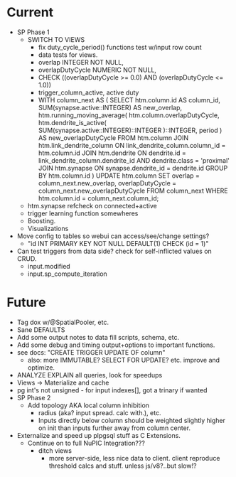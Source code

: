 # Current

* SP Phase 1
  * SWITCH TO VIEWS
    * fix duty_cycle_period() functions test w/input row count
    * data tests for views.
    * overlap INTEGER NOT NULL,
    * overlapDutyCycle  NUMERIC NOT NULL,
    * CHECK ((overlapDutyCycle >= 0.0) AND (overlapDutyCycle <= 1.0))
    * trigger_column_active, active duty
    * WITH column_next AS (
        SELECT
          htm.column.id AS column_id,
          SUM(synapse.active::INTEGER) AS new_overlap,
          htm.running_moving_average(
            htm.column.overlapDutyCycle,
            htm.dendrite_is_active(
              SUM(synapse.active::INTEGER)::INTEGER
            )::INTEGER,
            period
          ) AS new_overlapDutyCycle
        FROM htm.column
        JOIN htm.link_dendrite_column
          ON link_dendrite_column.column_id = htm.column.id
        JOIN htm.dendrite
          ON dendrite.id = link_dendrite_column.dendrite_id
          AND dendrite.class = 'proximal'
        JOIN htm.synapse
          ON synapse.dendrite_id = dendrite.id
        GROUP BY htm.column.id
      )
      UPDATE htm.column
        SET
          overlap = column_next.new_overlap,
          overlapDutyCycle = column_next.new_overlapDutyCycle
        FROM column_next
        WHERE htm.column.id = column_next.column_id;
  * htm.synapse refcheck on connected+active
  * trigger learning function somewheres
  * Boosting.
  * Visualizations
* Move config to tables so webui can access/see/change settings?
  * "id INT PRIMARY KEY NOT NULL DEFAULT(1) CHECK (id = 1)"
* Can test triggers from data side? check for self-inflicted values on CRUD.
  * input.modified
  * input.sp_compute_iteration

# Future

* Tag dox w/@SpatialPooler, etc.
* Sane DEFAULTS 
* Add some output notes to data fill scripts, schema, etc.
* Add some debug and timing output+options to important functions.
* see docs: "CREATE TRIGGER UPDATE OF column"
  * also: more IMMUTABLE? SELECT FOR UPDATE? etc. improve and optimize.
* ANALYZE EXPLAIN all queries, look for speedups
* Views -> Materialize and cache
* pg int's not unsigned - for input indexes[], got a trinary if wanted
* SP Phase 2
  * Add topology AKA local column inhibition 
    * radius (aka? input spread. calc with.), etc.
    * Inputs directly below column should be weighted slightly higher on init
      than inputs further away from column center.
* Externalize and speed up plpgsql stuff as C Extensions.
  * Continue on to full NuPIC Integration???
    * ditch views
      * more server-side, less nice data to client.
        client reproduce threshold calcs and stuff. unless js/v8?..but slow!?

